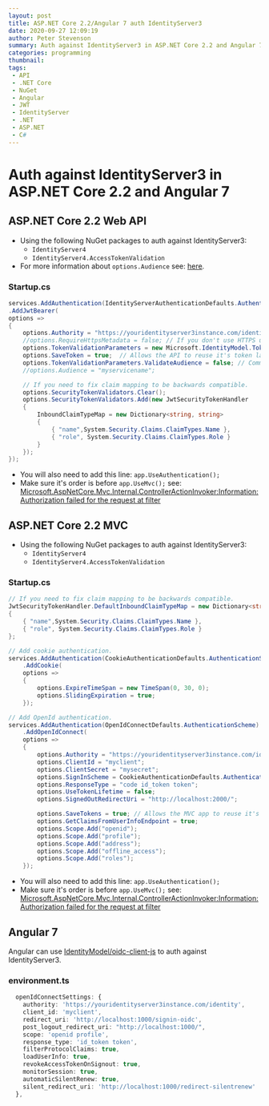```yaml
---
layout: post
title: ASP.NET Core 2.2/Angular 7 auth IdentityServer3
date: 2020-09-27 12:09:19
author: Peter Stevenson
summary: Auth against IdentityServer3 in ASP.NET Core 2.2 and Angular 7
categories: programming
thumbnail:
tags:
 - API
 - .NET Core
 - NuGet
 - Angular
 - JWT
 - IdentityServer
 - .NET
 - ASP.NET
 - C#
---
```


# Auth against IdentityServer3 in ASP.NET Core 2.2 and Angular 7

## ASP.NET Core 2.2 Web API

* Using the following NuGet packages to auth against IdentityServer3:
    * `IdentityServer4`
    * `IdentityServer4.AccessTokenValidation`
* For more information about `options.Audience` see: [here](https://docs.identityserver.io/en/latest/topics/apis.html).

### Startup.cs

```csharp
services.AddAuthentication(IdentityServerAuthenticationDefaults.AuthenticationScheme)
.AddJwtBearer(
options =>
{
    options.Authority = "https://youridentityserver3instance.com/identity";
    //options.RequireHttpsMetadata = false; // If you don't use HTTPS uncomment.
    options.TokenValidationParameters = new Microsoft.IdentityModel.Tokens.TokenValidationParameters();
    options.SaveToken = true;  // Allows the API to reuse it's token later in client calls.
    options.TokenValidationParameters.ValidateAudience = false; // Comment this out if supplying an audience.
    //options.Audience = "myservicename";

    // If you need to fix claim mapping to be backwards compatible.
    options.SecurityTokenValidators.Clear();
    options.SecurityTokenValidators.Add(new JwtSecurityTokenHandler
    {
        InboundClaimTypeMap = new Dictionary<string, string>
        {
            { "name",System.Security.Claims.ClaimTypes.Name },
            { "role", System.Security.Claims.ClaimTypes.Role }
        }
    });
});
```

* You will also need to add this line: `app.UseAuthentication();`
* Make sure it's order is before `app.UseMvc();` see: [Microsoft.AspNetCore.Mvc.Internal.ControllerActionInvoker:Information: Authorization failed for the request at filter](https://stackoverflow.com/a/46890346)

## ASP.NET Core 2.2 MVC

* Using the following NuGet packages to auth against IdentityServer3:
    * `IdentityServer4`
    * `IdentityServer4.AccessTokenValidation`

### Startup.cs

```csharp
// If you need to fix claim mapping to be backwards compatible.
JwtSecurityTokenHandler.DefaultInboundClaimTypeMap = new Dictionary<string, string>
{
    { "name",System.Security.Claims.ClaimTypes.Name },
    { "role", System.Security.Claims.ClaimTypes.Role }
};

// Add cookie authentication.
services.AddAuthentication(CookieAuthenticationDefaults.AuthenticationScheme)
    .AddCookie(
    options =>
    {
        options.ExpireTimeSpan = new TimeSpan(0, 30, 0);
        options.SlidingExpiration = true;
    });

// Add OpenId authentication.
services.AddAuthentication(OpenIdConnectDefaults.AuthenticationScheme)
    .AddOpenIdConnect(
    options =>
    {
        options.Authority = "https://youridentityserver3instance.com/identity";
        options.ClientId = "myclient";
        options.ClientSecret = "mysecret";
        options.SignInScheme = CookieAuthenticationDefaults.AuthenticationScheme;
        options.ResponseType = "code id_token token";
        options.UseTokenLifetime = false;
        options.SignedOutRedirectUri = "http://localhost:2000/";

        options.SaveTokens = true; // Allows the MVC app to reuse it's token later in client calls.
        options.GetClaimsFromUserInfoEndpoint = true;
        options.Scope.Add("openid");
        options.Scope.Add("profile");
        options.Scope.Add("address");
        options.Scope.Add("offline_access");
        options.Scope.Add("roles");
    });
```

* You will also need to add this line: `app.UseAuthentication();`
* Make sure it's order is before `app.UseMvc();` see: [Microsoft.AspNetCore.Mvc.Internal.ControllerActionInvoker:Information: Authorization failed for the request at filter](https://stackoverflow.com/a/46890346)

## Angular 7

Angular can use [IdentityModel/oidc-client-js](https://github.com/IdentityModel/oidc-client-js) to auth against IdentityServer3.

### environment.ts

```typescript
  openIdConnectSettings: {
    authority: 'https://youridentityserver3instance.com/identity',
    client_id: 'myclient',
    redirect_uri: 'http://localhost:1000/signin-oidc',
    post_logout_redirect_uri: "http://localhost:1000/",
    scope: 'openid profile',
    response_type: 'id_token token',
    filterProtocolClaims: true,
    loadUserInfo: true,
    revokeAccessTokenOnSignout: true,
    monitorSession: true,
    automaticSilentRenew: true,
    silent_redirect_uri: 'http://localhost:1000/redirect-silentrenew'
  },
```
